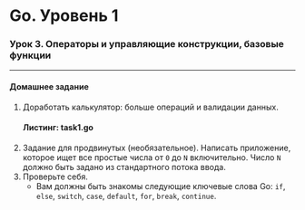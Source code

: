 # Go. Уровень 1
### Урок 3. Операторы и управляющие конструкции, базовые функции

---

#### Домашнее задание
1. Доработать калькулятор: больше операций и валидации данных.
   #### Листинг: task1.go
2. Задание для продвинутых (необязательное). Написать приложение, которое ищет все простые числа от `0` до `N` включительно. Число `N` должно быть задано из стандартного потока ввода.
3. Проверьте себя.
   * Вам должны быть знакомы следующие ключевые слова Go: `if`, `else`, `switch`, `case`, `default`, `for`, `break`, `continue`.
